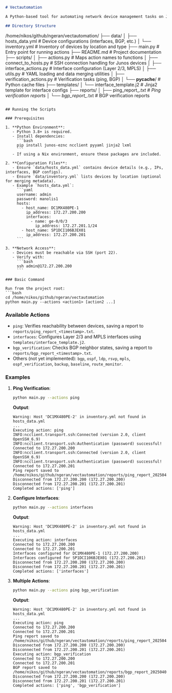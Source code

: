 ```markdown
# Vectautomation

A Python-based tool for automating network device management tasks on Junos devices, including pinging hosts, configuring interfaces, and verifying BGP sessions.

## Directory Structure

```
/home/nikos/github/ngeran/vectautomation/
├── data/
│   ├── hosts_data.yml      # Device configurations (interfaces, BGP, etc.)
│   └── inventory.yml       # Inventory of devices by location and type
├── main.py                 # Entry point for running actions
├── README.md               # Project documentation
├── scripts/
│   ├── actions.py          # Maps action names to functions
│   ├── connect_to_hosts.py # SSH connection handling for Junos devices
│   ├── interface_actions.py # Interface configuration (Layer 2/3, MPLS)
│   ├── utils.py            # YAML loading and data merging utilities
│   ├── verification_actions.py # Verification tasks (ping, BGP)
│   └── __pycache__/        # Python cache files
├── templates/
│   └── interface_template.j2 # Jinja2 template for interface configs
├── reports/
│   ├── ping_report_*.txt   # Ping verification reports
│   └── bgp_report_*.txt    # BGP verification reports
```

## Running the Scripts

### Prerequisites

1. **Python Environment**:
   - Python 3.8+ is required.
   - Install dependencies:
     ```bash
     pip install junos-eznc ncclient pyyaml jinja2 lxml
     ```
   - If using a Nix environment, ensure these packages are included.

2. **Configuration Files**:
   - Ensure `data/hosts_data.yml` contains device details (e.g., IPs, interfaces, BGP configs).
   - Ensure `data/inventory.yml` lists devices by location (optional for merging metadata).
   - Example `hosts_data.yml`:
     ```yaml
     username: admin
     password: manolis1
     hosts:
       - host_name: DC1MX480PE-1
         ip_address: 172.27.200.200
         interfaces:
           - name: ge-0/0/3
             ip_address: 172.27.201.1/24
       - host_name: SP1DCI106BJEX01
         ip_address: 172.27.200.201
     ```

3. **Network Access**:
   - Devices must be reachable via SSH (port 22).
   - Verify with:
     ```bash
     ssh admin@172.27.200.200
     ```

### Basic Command

Run from the project root:
```bash
cd /home/nikos/github/ngeran/vectautomation
python main.py --actions <action1> [action2 ...]
```

### Available Actions

- `ping`: Verifies reachability between devices, saving a report to `reports/ping_report_<timestamp>.txt`.
- `interfaces`: Configures Layer 2/3 and MPLS interfaces using `templates/interface_template.j2`.
- `bgp_verification`: Checks BGP neighbor states, saving a report to `reports/bgp_report_<timestamp>.txt`.
- Others (not yet implemented): `bgp`, `ospf`, `ldp`, `rsvp`, `mpls`, `ospf_verification`, `backup`, `baseline`, `route_monitor`.

### Examples

1. **Ping Verification**:
   ```bash
   python main.py --actions ping
   ```
   **Output**:
   ```
   Warning: Host 'DC1MX480PE-2' in inventory.yml not found in hosts_data.yml
   ...
   Executing action: ping
   INFO:ncclient.transport.ssh:Connected (version 2.0, client OpenSSH_6.9)
   INFO:ncclient.transport.ssh:Authentication (password) successful!
   Connected to 172.27.200.200
   INFO:ncclient.transport.ssh:Connected (version 2.0, client OpenSSH_6.9)
   INFO:ncclient.transport.ssh:Authentication (password) successful!
   Connected to 172.27.200.201
   Ping report saved to /home/nikos/github/ngeran/vectautomation/reports/ping_report_20250409_123456.txt
   Disconnected from 172.27.200.200 (172.27.200.200)
   Disconnected from 172.27.200.201 (172.27.200.201)
   Completed actions: ['ping']
   ```

2. **Configure Interfaces**:
   ```bash
   python main.py --actions interfaces
   ```
   **Output**:
   ```
   Warning: Host 'DC1MX480PE-2' in inventory.yml not found in hosts_data.yml
   ...
   Executing action: interfaces
   Connected to 172.27.200.200
   Connected to 172.27.200.201
   Interfaces configured for DC1MX480PE-1 (172.27.200.200)
   Interfaces configured for SP1DCI106BJEX01 (172.27.200.201)
   Disconnected from 172.27.200.200 (172.27.200.200)
   Disconnected from 172.27.200.201 (172.27.200.201)
   Completed actions: ['interfaces']
   ```

3. **Multiple Actions**:
   ```bash
   python main.py --actions ping bgp_verification
   ```
   **Output**:
   ```
   Warning: Host 'DC1MX480PE-2' in inventory.yml not found in hosts_data.yml
   ...
   Executing action: ping
   Connected to 172.27.200.200
   Connected to 172.27.200.201
   Ping report saved to /home/nikos/github/ngeran/vectautomation/reports/ping_report_20250409_123456.txt
   Disconnected from 172.27.200.200 (172.27.200.200)
   Disconnected from 172.27.200.201 (172.27.200.201)
   Executing action: bgp_verification
   Connected to 172.27.200.200
   Connected to 172.27.200.201
   BGP report saved to /home/nikos/github/ngeran/vectautomation/reports/bgp_report_20250409_123456.txt
   Disconnected from 172.27.200.200 (172.27.200.200)
   Disconnected from 172.27.200.201 (172.27.200.201)
   Completed actions: ['ping', 'bgp_verification']
   ```
